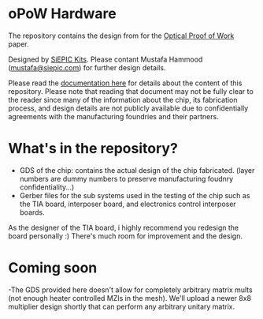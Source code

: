 # oPoW Hardware

The repository contains the design from for the [Optical Proof of Work](https://arxiv.org/abs/1911.05193) paper.

Designed by [SiEPIC Kits](https://www.siepic.com/). Please contant Mustafa Hammood (mustafa@siepic.com) for further design details.

Please read the [documentation here](siepic_powx_hardware.pdf) for details about the content of this repository. Please note that reading that document may not be fully clear to the reader since many of the information about the chip, its fabrication process, and design details are not publicly available due to confidentially agreements with the manufacturing foundries and their partners.

# What's in the repository?

- GDS of the chip: contains the actual design of the chip fabricated. (layer numbers are dummy numbers to preserve manufacturing foudnry confidentiality...)
- Gerber files for the sub systems used in the testing of the chip such as the TIA board, interposer board, and electronics control interposer boards.

As the designer of the TIA board, i highly recommend you redesign the board personally :) There's much room for improvement and the design.

# Coming soon

-The GDS provided here doesn't allow for completely arbitrary matrix mults (not enough heater controlled MZIs in the mesh). We'll upload a newer 8x8 multiplier design shortly that can perform any arbitrary unitary matrix. 
